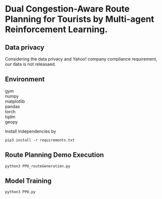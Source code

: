 # Dual Congestion-Aware Route Planning for Tourists by Multi-agent Reinforcement Learning.

## Data privacy
Considering the data privacy and Yahoo! company compliance requirement, our data is not releasaed. 
## Environment
gym  
numpy  
matplotlib  
pandas  
torch  
tqdm  
geopy  

Install independencies by
```
pip3 install -r requirements.txt
```

## Route Planning Demo Execution
```
python3 PPO_routeGeneration.py 
```

## Model Training
```
python3 PPO.py 
```
